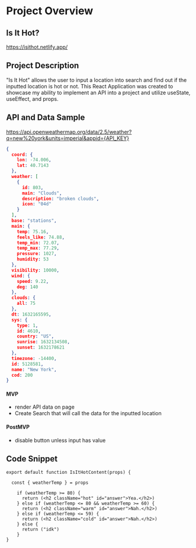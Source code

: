 # Project Overview

## Is It Hot?

https://isithot.netlify.app/

## Project Description

"Is It Hot" allows the user to input a location into search and find out if the inputted location is hot or not. 
This React Application was created to showcase my ability to implement an API into a project and utilize useState, useEffect, and props.

## API and Data Sample

https://api.openweathermap.org/data/2.5/weather?q=new%20york&units=imperial&appid={API_KEY}

```json
{
  coord: {
    lon: -74.006,
    lat: 40.7143
  },
  weather: [
    {
      id: 803,
      main: "Clouds",
      description: "broken clouds",
      icon: "04d"
    }
  ],
  base: "stations",
  main: {
    temp: 75.16,
    feels_like: 74.88,
    temp_min: 72.07,
    temp_max: 77.29,
    pressure: 1027,
    humidity: 53
  },
  visibility: 10000,
  wind: {
    speed: 9.22,
    deg: 140
  },
  clouds: {
    all: 75
  },
  dt: 1632165595,
  sys: {
    type: 1,
    id: 4610,
    country: "US",
    sunrise: 1632134508,
    sunset: 1632178621
  },
  timezone: -14400,
  id: 5128581,
  name: "New York",
  cod: 200
}
```

#### MVP 

- render API data on page
- Create Search that will call the data for the inputted location

#### PostMVP  

- disable button unless input has value

## Code Snippet

```
export default function IsItHotContent(props) {

  const { weatherTemp } = props

    if (weatherTemp >= 80) {
      return (<h2 className="hot" id="answer">Yea.</h2>)
    } else if (weatherTemp <= 80 && weatherTemp >= 60) {
      return (<h2 className="warm" id="answer">Nah.</h2>)
    } else if (weatherTemp <= 59) {
      return (<h2 className="cold" id="answer">Nah.</h2>)
    } else {
      return ("idk")
    }
}
```